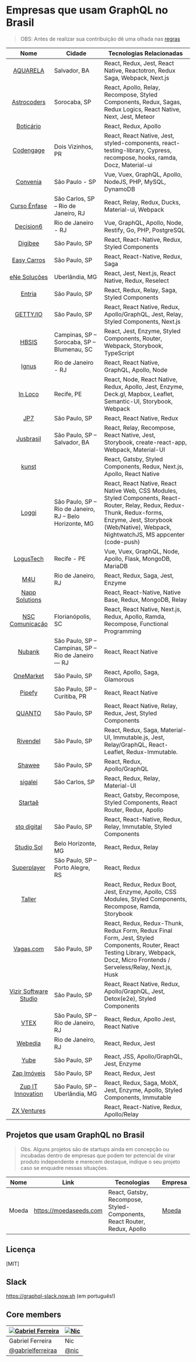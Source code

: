 # Empresas que usam GraphQL no Brasil

> OBS: Antes de realizar sua contribuição dê uma olhada nas [regras](https://github.com/graphql-brasil/empresas-que-usam-graphql-no-brasil/blob/master/CONTRIBUTING.md)

Nome | Cidade | Tecnologias Relacionadas
:------------: | ------------------------ | ------------
[AQUARELA](https://aquarela.studio/) | Salvador, BA | React, Redux, Jest, React Native, Reactotron, Redux Saga, Webpack, Next.js
[Astrocoders](https://astrocoders.com) | Sorocaba, SP | React, Apollo, Relay, Recompose, Styled Components, Redux, Sagas, Redux Logics, React Native, Next, Jest, Meteor
[Boticário](https://www.boticario.com.br/) |  | React, Redux, Apollo
[Codengage](https://www.codengage.com/) | Dois Vizinhos, PR | React, React Native, Jest, styled-components, react-testing-library, Cypress, recompose, hooks, ramda, Docz, Material-ui
[Convenia](https://convenia.com.br) | São Paulo - SP | Vue, Vuex, GraphQL, Apollo, NodeJS, PHP, MySQL, DynamoDB
[Curso Ênfase](https://www.cursoenfase.com.br) | São Carlos, SP – Rio de Janeiro, RJ | React, Relay, Redux, Ducks, Material-ui, Webpack
[Decision6](https://decision6.com) | Rio de Janeiro - RJ | Vue, GraphQL, Apollo, Node, Restify, Go, PHP, PostgreSQL
[Digibee](https://www.digibee.com.br/) | São Paulo, SP | React, React-Native, Redux, Styled Components
[Easy Carros](https://easycarros.com/) | São Paulo, SP | React, React-Native, Redux, Saga
[eNe Soluções](http://enesolucoes.com.br/) | Uberlândia, MG | React, Jest, Next.js, React Native, Redux, Reselect
[Entria](https://entria.com.br/) | São Paulo, SP | React, Redux, Relay, Saga, Styled Components
[GETTY/IO](https://getty.io) | São Paulo, SP | React, React Native, Redux, Apollo/GraphQL, Jest, Relay, Styled Components, Next.js
[HBSIS](https://hbsis.com.br/)| Campinas, SP – Sorocaba, SP –  Blumenau, SC | React, Jest, Enzyme, Styled Components, Router, Webpack, Storybook, TypeScript
[Ignus](https://ignusdigital.recruitee.com) | Rio de Janeiro - RJ | React, React Native, GraphQL, Apollo, Node
[In Loco](http://inloco.com.br) | Recife, PE | React, Node, React Native, Redux, Apollo, Jest, Enzyme, Deck&#46;gl, Mapbox, Leaflet, Semantic-UI, Storybook, Webpack
[JP7](https://www.jp7.com.br) | São Paulo, SP | React, React Native, Redux
[Jusbrasil](https://www.jusbrasil.com.br) | São Paulo, SP – Salvador, BA | React, Relay, Recompose, React Native, Jest, Storybook, create-react-app, Webpack, Material-UI
[kunst](https://kunst.com.br/) |   | React, Gatsby, Styled Components, Redux, Next.js, Apollo, React Native
[Loggi](http://www.loggi.com/) | São Paulo, SP – Rio de Janeiro, RJ – Belo Horizonte, MG  | React, React Native, React Native Web, CSS Modules, Styled Components, React-Router, Relay, Redux, Redux-Thunk, Redux-forms, Enzyme, Jest, Storybook (Web/Native), Webpack, NightwatchJS, MS appcenter (code-push)
[LogusTech](https://logus.tech) | Recife - PE | Vue, Vuex, GraphQL, Node, Apollo, Flask, MongoDB, MariaDB
[M4U](https://www.m4u.com.br/) | Rio de Janeiro, RJ | React, Redux, Saga, Jest, Enzyme
[Napp Solutions](https://nappsolutions.com/) |  | React, React-Native, Native Base, Redux, MongoDB, Relay
[NSC Comunicação](https://www.nsccomunicacao.com.br) | Florianópolis, SC | React, React Native, Next.js, Redux, Apollo, Ramda, Recompose, Functional Programming
[Nubank](https://nubank.com.br/) | São Paulo, SP – Campinas, SP – Rio de Janeiro — RJ | React, React Native
[OneMarket](https://onemarket.com.br) | São Paulo, SP | React, Apollo, Saga, Glamorous
[Pipefy](https://pipefy.com) | São Paulo, SP – Curitiba, PR | React, React Native
[QUANTO](https://contaquanto.com.br/) | São Paulo, SP | React, React Native, Relay, Redux, Jest, Styled Components
[Rivendel](https://rivendel.com.br/) | São Paulo, SP | React, Redux, Saga, Material-UI, Immutable.js, Jest, Relay/GraphQL, React-Leaflet, Redux-Immutable.
[Shawee](https://shawee.io) | São Paulo, SP | React, Redux, Apollo/GraphQL
[sigalei](https://sigalei.com.br) | São Carlos, SP | React, Redux, Relay, Material-UI
[Startaê](https://startae.com/) |  | React, Gatsby, Recompose, Styled Components, React Router, Redux, Apollo
[stq digital](https://stqpublicidade.com.br/) | São Paulo, SP | React, React-Native, Redux, Relay, Immutable, Styled Components
[Studio Sol](https://www.studiosol.com.br/) | Belo Horizonte, MG | React, Redux, Relay
[Superplayer](https://www.superplayer.fm) | São Paulo, SP – Porto Alegre, RS | React, Redux
[Taller](https://taller.net.br/) |  | React, Redux, Redux Boot, Jest, Enzyme, Apollo, CSS Modules, Styled Components, Recompose, Ramda, Storybook
[Vagas.com](https://www.vagas.com.br/trabalhe-conosco/oportunidades) | São Paulo, SP | React, Redux, Redux-Thunk, Redux Form, Redux Final Form, Jest, Styled Components, Router, React Testing Library, Webpack, Docz, Micro Frontends / Serveless/Relay, Next.js, Husk
[Vizir Software Studio](https://vizir.com.br/) | São Paulo, SP | React, React Native, Redux, Apollo/GraphQL, Jest, Detox(e2e), Styled Components
[VTEX](https://pt.vtex.com/) | São Paulo, SP – Rio de Janeiro, RJ | React, Redux, Apollo Jest, React Native
[Webedia](http://webedia.com.br/) | Rio de Janeiro, RJ | React, Redux, Jest
[Yube](http://www.yube.com.br/) | São Paulo, SP | React, JSS, Apollo/GraphQL, Jest, Enzyme
[Zap Imóveis](https://www.zapimoveis.com.br/) | São Paulo, SP | React, Redux, Jest
[Zup IT Innovation](http://www.zup.com.br/) | São Paulo, SP – Uberlândia, MG | React, Redux, Saga, MobX, Jest, Enzyme, Apollo, Styled Components, Immutable
[ZX Ventures](https://zx-ventures.com/) |  | React, React-Native, Redux, Apollo/Relay

## Projetos que usam GraphQL no Brasil

> Obs. Alguns projetos são de startups ainda em concepção ou incubadas dentro de empresas que podem ter potencial de virar produto independente e merecem destaque, indique o seu projeto caso se enquadre nessas situações.

Nome | Link | Tecnologias | Empresa
------------ | ------- | ------------ | ------------
Moeda | https://moedaseeds.com | React, Gatsby, Recompose, Styled-Components, React Router, Redux, Apollo | [Moeda](https://moedaseeds.com)


## Licença

[MIT]

## Slack
https://graphql-slack.now.sh (em português!)

## Core members

[![Gabriel Ferreira](https://avatars1.githubusercontent.com/u/17201177?s=64&v=4)](https://github.com/gabrielferreiraa) | [![Nic](https://avatars0.githubusercontent.com/u/66042?s=64&v=4)](https://github.com/nic)
|---|---|
| Gabriel Ferreira | Nic |
| [@gabrielferreiraa](https://github.com/gabrielferreiraa) | [@nic](https://github.com/nic) |
